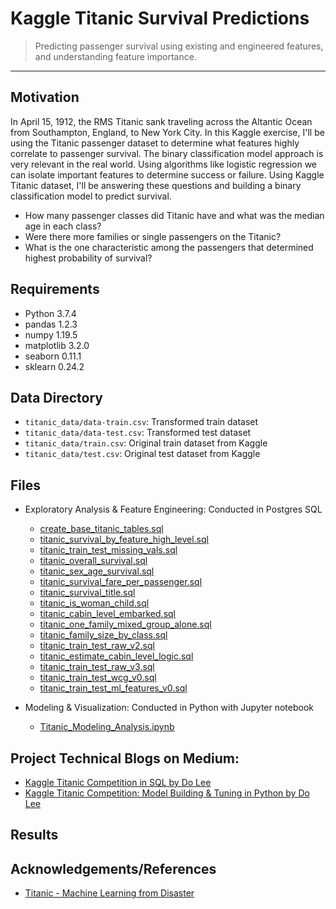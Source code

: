 # Kaggle Titanic Survival Predictions

> Predicting passenger survival using existing and engineered features, and understanding feature importance.

---

## Motivation

In April 15, 1912, the RMS Titanic sank traveling across the Altantic Ocean from Southampton, England, to New York City. In this Kaggle exercise, I'll be using the Titanic passenger dataset to determine what features highly correlate to passenger survival. The binary classification model approach is very relevant in the real world. Using algorithms like logistic regression we can isolate important features to determine success or failure. Using Kaggle Titanic dataset, I'll be answering these questions and building a binary classification model to predict survival.

* How many passenger classes did Titanic have and what was the median age in each class?
* Were there more families or single passengers on the Titanic?
* What is the one characteristic among the passengers that determined highest probability of survival?


## Requirements

* Python 3.7.4
* pandas 1.2.3
* numpy 1.19.5
* matplotlib 3.2.0
* seaborn 0.11.1
* sklearn 0.24.2


## Data Directory

* `titanic_data/data-train.csv`: Transformed train dataset
* `titanic_data/data-test.csv`: Transformed test dataset
* `titanic_data/train.csv`: Original train dataset from Kaggle
* `titanic_data/test.csv`: Original test dataset from Kaggle


## Files 

- Exploratory Analysis & Feature Engineering: Conducted in Postgres SQL
	- [create_base_titanic_tables.sql](https://gist.github.com/do-y-lee/bc578f62e81ea34094e6ec5c9680d076#file-create_base_titanic_tables-sql)
	- [titanic_survival_by_feature_high_level.sql](https://gist.github.com/do-y-lee/3651d07c7948ca6d8fbc722f1e113fce#file-titanic_survival_by_feature_high_level-sql)
	- [titanic_train_test_missing_vals.sql](https://gist.github.com/do-y-lee/cf8e348017778ffd02b5ec6dc82d11f5#file-titanic_train_test_missing_vals-sql)
	- [titanic_overall_survival.sql](https://gist.github.com/do-y-lee/c1a8ef35d9c177f9a11e2b34a763a047#file-titanic_overall_survival-sql)
	- [titanic_sex_age_survival.sql](https://gist.github.com/do-y-lee/1db7686153f52086033d25b5a9efa78b#file-titanic_sex_age_survival-sql)
	- [titanic_survival_fare_per_passenger.sql](https://gist.github.com/do-y-lee/fa713cf76e696d4e9673b351e96139e8#file-titanic_survival_fare_per_passenger-sql)
	- [titanic_survival_title.sql](https://gist.github.com/do-y-lee/10803438c336a3ae16bcaeaeead7a713#file-titanic_survival_title-sql)
	- [titanic_is_woman_child.sql](https://gist.github.com/do-y-lee/06490fff41a1465a271d036ece23854f#file-titanic_is_woman_child-sql)
	- [titanic_cabin_level_embarked.sql](https://gist.github.com/do-y-lee/7b318760c3a12b7d297be66e2a3ae229#file-titanic_cabin_level_embarked-sql)
	- [titanic_one_family_mixed_group_alone.sql](https://gist.github.com/do-y-lee/42bb24f4e451bad627abbb7afa98dd8c#file-titanic_one_family_mixed_group_alone-sql)
	- [titanic_family_size_by_class.sql](https://gist.github.com/do-y-lee/0d08537be53ab4d1dd1e9254a623a659#file-titanic_family_size_by_class-sql)
	- [titanic_train_test_raw_v2.sql](https://gist.github.com/do-y-lee/f59524aa2df23b5efcce645b3abef281#file-titanic_train_test_raw_v2-sql)
	- [titanic_estimate_cabin_level_logic.sql](https://gist.github.com/do-y-lee/eca45e1b0437e1f11b093b0dd10d741f#file-titanic_estimate_cabin_level_logic-sql)
	- [titanic_train_test_raw_v3.sql](https://gist.github.com/do-y-lee/dce29c3dfc8148094fca477877a1aaff#file-titanic_train_test_raw_v3-sql)
	- [titanic_train_test_wcg_v0.sql](https://gist.github.com/do-y-lee/b31f4872ba93eeb0dccc3f151cdc2232#file-titanic_train_test_wcg_v0-sql)
	- [titanic_train_test_ml_features_v0.sql](https://gist.github.com/do-y-lee/e810a18ba3120438adec86489af73abb#file-titanic_train_test_ml_features_v0-sql)

- Modeling & Visualization: Conducted in Python with Jupyter notebook 
	- [Titanic_Modeling_Analysis.ipynb](https://github.com/do-y-lee/kaggle-titanic-analysis/blob/main/Titanic_Modeling_Analysis.ipynb)


## Project Technical Blogs on Medium:

- [Kaggle Titanic Competition in SQL by Do Lee](https://towardsdatascience.com/kaggle-titanic-competition-in-sql-78ae3cd551ce)
- [Kaggle Titanic Competition: Model Building & Tuning in Python by Do Lee](https://towardsdatascience.com/kaggle-titanic-competition-model-building-tuning-in-python-12f4f74436b5)


## Results



## Acknowledgements/References

- [Titanic - Machine Learning from Disaster](https://www.kaggle.com/c/titanic)

